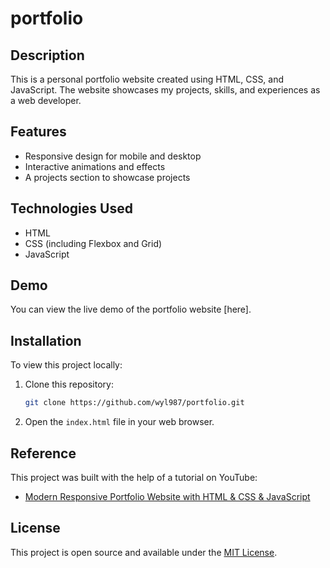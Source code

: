 # portfolio

## Description
This is a personal portfolio website created using HTML, CSS, and JavaScript. The website showcases my projects, skills, and experiences as a web developer. 

## Features
- Responsive design for mobile and desktop
- Interactive animations and effects
- A projects section to showcase projects

## Technologies Used
- HTML
- CSS (including Flexbox and Grid)
- JavaScript

## Demo
You can view the live demo of the portfolio website [here].

## Installation
To view this project locally:
1. Clone this repository:
    ```bash
    git clone https://github.com/wyl987/portfolio.git
    ```
2. Open the `index.html` file in your web browser.

## Reference
This project was built with the help of a tutorial on YouTube:
- [Modern Responsive Portfolio Website with HTML & CSS & JavaScript](https://www.youtube.com/watch?v=NWZQkwXtHJo)

## License
This project is open source and available under the [MIT License](LICENSE).
